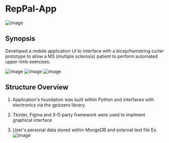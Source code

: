 ﻿# RepPal-App
![image](https://user-images.githubusercontent.com/59580503/209366247-e8a84a89-340e-45eb-b6a3-df12b2f820ef.png)



 ## Synopsis ##
Developed a mobile application UI to interface with a bicep/hamstring curler prototype to allow a MS (multiple sclerosis) patient to perform automated upper-limb exercises.

![image](https://user-images.githubusercontent.com/59580503/209367021-6ac9f656-54b6-4d53-8d04-6a0d5c9a450b.png)  ![image](https://user-images.githubusercontent.com/59580503/209366809-b5ebd58a-8095-4359-914e-b25cf8870116.png)  ![image](https://user-images.githubusercontent.com/59580503/209366864-c5769967-116b-4d1b-a817-252db9606ea6.png)



## Structure Overview ##
1. Application's foundation was built within Python and interfaces with electronics via the gpiozero library. 

2. Tkinter, Figma and 3-D party framework were used to implment graphical interface

3. User's personal data stored within MongoDB and external text file
  Ex.
  ![image](https://user-images.githubusercontent.com/59580503/209366064-859dd59e-a91e-45c3-9926-c9a6d2631b35.png)


